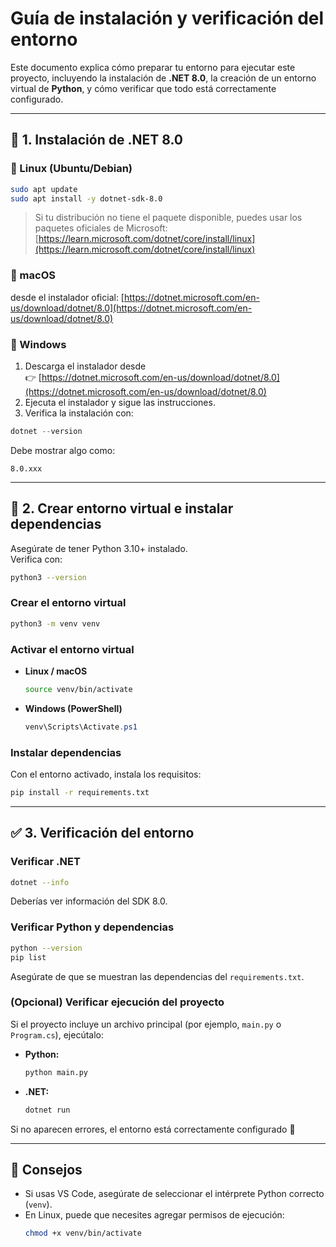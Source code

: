 # Guía de instalación y verificación del entorno

Este documento explica cómo preparar tu entorno para ejecutar este proyecto, incluyendo la instalación de **.NET 8.0**, la creación de un entorno virtual de **Python**, y cómo verificar que todo está correctamente configurado.

---

## 🧩 1. Instalación de .NET 8.0

### 🔹 Linux (Ubuntu/Debian)

```bash
sudo apt update
sudo apt install -y dotnet-sdk-8.0
```

> Si tu distribución no tiene el paquete disponible, puedes usar los paquetes oficiales de Microsoft:
> [https://learn.microsoft.com/dotnet/core/install/linux](https://learn.microsoft.com/dotnet/core/install/linux)

### 🔹 macOS

desde el instalador oficial:
[https://dotnet.microsoft.com/en-us/download/dotnet/8.0](https://dotnet.microsoft.com/en-us/download/dotnet/8.0)

### 🔹 Windows

1. Descarga el instalador desde  
   👉 [https://dotnet.microsoft.com/en-us/download/dotnet/8.0](https://dotnet.microsoft.com/en-us/download/dotnet/8.0)
2. Ejecuta el instalador y sigue las instrucciones.
3. Verifica la instalación con:

```powershell
dotnet --version
```

Debe mostrar algo como:
```
8.0.xxx
```

---

## 🐍 2. Crear entorno virtual e instalar dependencias

Asegúrate de tener Python 3.10+ instalado.  
Verifica con:

```bash
python3 --version
```

### Crear el entorno virtual

```bash
python3 -m venv venv
```

### Activar el entorno virtual

- **Linux / macOS**
  ```bash
  source venv/bin/activate
  ```

- **Windows (PowerShell)**
  ```powershell
  venv\Scripts\Activate.ps1
  ```

### Instalar dependencias

Con el entorno activado, instala los requisitos:

```bash
pip install -r requirements.txt
```

---

## ✅ 3. Verificación del entorno

### Verificar .NET

```bash
dotnet --info
```

Deberías ver información del SDK 8.0.

### Verificar Python y dependencias

```bash
python --version
pip list
```

Asegúrate de que se muestran las dependencias del `requirements.txt`.

### (Opcional) Verificar ejecución del proyecto

Si el proyecto incluye un archivo principal (por ejemplo, `main.py` o `Program.cs`), ejecútalo:

- **Python:**
  ```bash
  python main.py
  ```

- **.NET:**
  ```bash
  dotnet run
  ```

Si no aparecen errores, el entorno está correctamente configurado 🎉

---

## 🧠 Consejos

- Si usas VS Code, asegúrate de seleccionar el intérprete Python correcto (`venv`).
- En Linux, puede que necesites agregar permisos de ejecución:
  ```bash
  chmod +x venv/bin/activate
  ```
